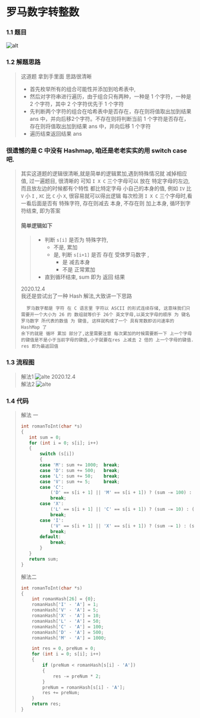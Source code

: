 # 罗马数字转整数

### 1.1 题目
![alt](Question.png)

### 1.2 解题思路

> 这道题 拿到手里面 思路很清晰
> * 首先枚举所有的组合可能性并添加到哈希表中, 
> * 然后对字符串进行遍历，由于组合只有两种，一种是 1 个字符，一种是 2 个字符，其中 2 个字符优先于 1 个字符
> * 先判断两个字符的组合在哈希表中是否存在，存在则将值取出加到结果 ans 中，并向后移2个字符。不存在则将判断当前 1 个字符是否存在，存在则将值取出加到结果 ans 中，并向后移 1 个字符
> * 遍历结束返回结果 ans    
### 很遗憾的是 C 中没有 Hashmap, 咱还是老老实实的用 switch case 吧.
>
> 其实这道题的逻辑很清晰,就是简单的逻辑累加,遇到特殊情况就 减掉相应 值, 过一遍题目, 很清晰的 可知 `I X C` 三个字母可以 放在 特定字母的左边,而且放左边的时候都有个特性 都比特定字母 小自己的本身的值, 例如 `IV` 比 `V` 小 `I` , `XC` 比 `C` 小 `X`, 很容易就可以得出逻辑 每次检测 `I X C` 三个字母时,看一看后面是否有 特殊字符, 存在则减去 本身, 不存在则 加上本身, 循环到字符结束, 即为答案  
> #### 简单逻辑如下
>> * 判断 `s[i]` 是否为 特殊字符, 
>>      * 不是, 累加
>>      * 是,   判断 `s[i+1]` 是否 存在 受体罗马数字 ,
>>          * 是    减去本身
>>          * 不是  正常累加
>> * 直到循环结束, sum 即为 返回 结果
>> 
> 2020.12.4  
>我还是尝试出了一种 Hash 解法,大致讲一下思路  
>```
>   罗马数字都是 字符 在 C 语言里 字符以 ASCII 的形式连续存储, 这意味我们只需要开一个大小为 26 的 数组就等价于 26个 英文字母,以英文字母的顺序 为 键名 罗马数字 所代表的数值 为 键值, 这样就构成了一个 具有常数即访问速率的 HashMap 了
>余下的就是 循环 累加 部分了,这里需要注意 每次累加的时候需要断一下 上一个字母的键值是不是小于当前字母的键值,小于就要在res 上减去 2 倍的 上一个字母的键值. res 即为最返回值
>```


### 1.3 流程图
>解法1
> ![alte](flow13.png)
>2020.12.4  
>解法2 
> ![alte](flow13_2.png)


### 1.4 代码

>解法 一
>```c
> int romanToInt(char *s)
>{
>    int sum = 0;
>    for (int i = 0; s[i]; i++)
>    {
>        switch (s[i])
>        {
>        case 'M': sum += 1000;  break;
>        case 'D': sum += 500;   break;
>        case 'L': sum += 50;    break;
>        case 'V': sum += 5;     break;
>        case 'C':
>            ('D' == s[i + 1] || 'M' == s[i + 1]) ? (sum -= 100) : (sum += 100);
>            break;
>        case 'X':
>            ('L' == s[i + 1] || 'C' == s[i + 1]) ? (sum -= 10) : (sum += 10);
>            break;
>        case 'I':
>            ('V' == s[i + 1] || 'X' == s[i + 1]) ? (sum -= 1) : (sum += 1);
>            break;
>        default:
>            break;
>        }
>    }
>    return sum;
>}
>```
> 解法二  
>```c
> int romanToInt(char *s)
> {
>     int romanHash[26] = {0};
>     romanHash['I' - 'A'] = 1;
>     romanHash['V' - 'A'] = 5;
>     romanHash['X' - 'A'] = 10;
>     romanHash['L' - 'A'] = 50;
>     romanHash['C' - 'A'] = 100;
>     romanHash['D' - 'A'] = 500;
>     romanHash['M' - 'A'] = 1000;
> 
>     int res = 0, preNum = 0;
>     for (int i = 0; s[i]; i++)
>     {
>         if (preNum < romanHash[s[i] - 'A'])
>         {
>             res -= preNum * 2;
>         }
>         preNum = romanHash[s[i] - 'A'];
>         res += preNum;
>     }
>     return res;
> }
>```